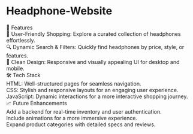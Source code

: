 # Headphone-Website
🚀 Features<br>
🛒 User-Friendly Shopping: Explore a curated collection of headphones effortlessly.<br>
🔍 Dynamic Search & Filters: Quickly find headphones by price, style, or features.<br>
🎨 Clean Design: Responsive and visually appealing UI for desktop and mobile.<br>
🛠️ Tech Stack<br>
HTML: Well-structured pages for seamless navigation.<br>
CSS: Stylish and responsive layouts for an engaging user experience.<br>
JavaScript: Dynamic interactions for a more interactive shopping journey.<br>
📈 Future Enhancements<br>
Add a backend for real-time inventory and user authentication.<br>
Include animations for a more immersive experience.<br>
Expand product categories with detailed specs and reviews.<br>
